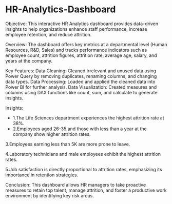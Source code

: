 # HR-Analytics-Dashboard

Objective:
This interactive HR Analytics dashboard provides data-driven insights to help organizations enhance staff performance, increase employee retention, and reduce attrition.

Overview:
The dashboard offers key metrics at a departmental level (Human Resources, R&D, Sales) and tracks performance indicators such as employee count, attrition figures, attrition rate, average age, salary, and years at the company.

Key Features:
Data Cleaning: Cleaned irrelevant and unused data using Power Query by removing duplicates, renaming columns, and changing data types.
Data Processing: Loaded and applied the cleaned data into Power BI for further analysis.
Data Visualization: Created measures and columns using DAX functions like count, sum, and calculate to generate insights.

Insights:

- 1.The Life Sciences department experiences the highest attrition rate at 38%.
- 2.Employees aged 26-35 and those with less than a year at the company show higher attrition rates.

3.Employees earning less than 5K are more prone to leave.

4.Laboratory technicians and male employees exhibit the highest attrition rates.

5.Job satisfaction is directly proportional to attrition rates, emphasizing its importance in retention strategies.

Conclusion:
This dashboard allows HR managers to take proactive measures to retain top talent, manage attrition, and foster a productive work environment by identifying key risk areas.


